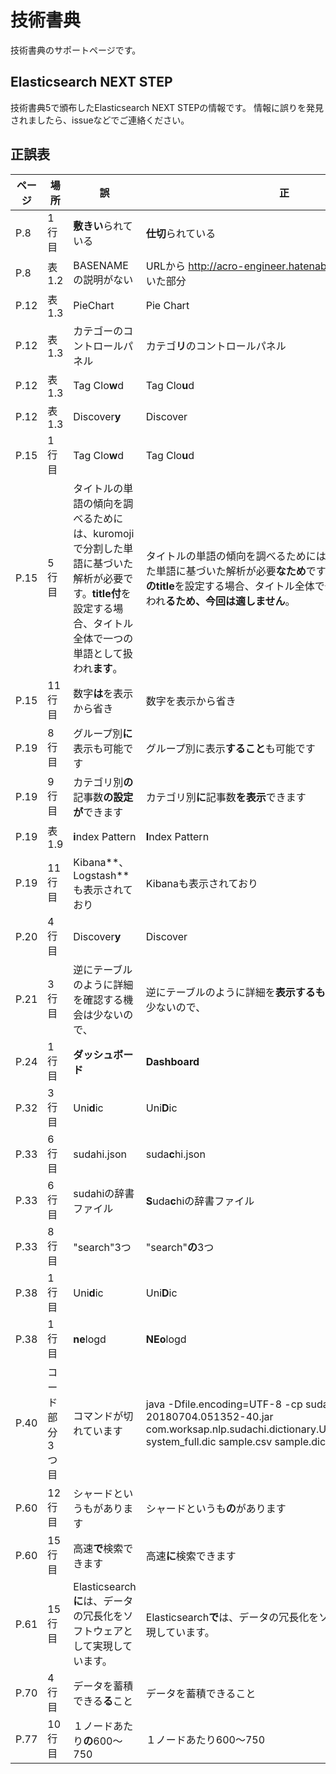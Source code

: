 # 技術書典
技術書典のサポートページです。

## Elasticsearch NEXT STEP
技術書典5で頒布したElasticsearch NEXT STEPの情報です。
情報に誤りを発見されましたら、issueなどでご連絡ください。

## 正誤表

| ページ | 場所  | 誤 | 正 |
| - | - |-|-|
|P.8|1行目|**敷きい**られている|**仕切**られている|
|P.8|表1.2|BASENAMEの説明がない|URLから http://acro-engineer.hatenablog.com/entry/ を除いた部分|
|P.12|表1.3|PieChart|Pie Chart|
|P.12|表1.3|カテゴーのコントロールパネル|カテゴ**リ**のコントロールパネル|
|P.12|表1.3|Tag Clo**w**d|Tag Clo**u**d|
|P.12|表1.3|Discover**y**|Discover|
|P.15|1行目|Tag Clo**w**d|Tag Clo**u**d|
|P.15|5行目|タイトルの単語の傾向を調べるためには、kuromojiで分割した単語に基づいた解析が必要です。**title付**を設定する場合、タイトル全体で一つの単語として扱われ**ます**。|タイトルの単語の傾向を調べるためには、kuromojiで分割した単語に基づいた解析が必要**なため**です。**「.keyword」ありのtitle**を設定する場合、タイトル全体で一つの単語として扱われ**るため、今回は適しません**。|
|P.15|11行目|数字**は**を表示から省き|数字を表示から省き|
|P.19|8行目|グループ別**に**表示も可能です|グループ別に表示**すること**も可能です|
|P.19|9行目|カテゴリ別**の**記事数**の設定が**できます|カテゴリ別**に**記事数**を表示**できます|
|P.19|表1.9|**i**ndex Pattern|**I**ndex Pattern|
|P.19|11行目|Kibana**、Logstash**も表示されており|Kibanaも表示されており|
|P.20|4行目|Discover**y**|Discover|
|P.21|3行目|逆にテーブルのように詳細を確認する機会は少ないので、|逆にテーブルのように詳細を**表示するものを**確認する機会は少ないので、|
|P.24|1行目|**ダッシュボード**|**Dashboard**|
|P.32|3行目|Uni**d**ic|Uni**D**ic|
|P.33|6行目|sudahi.json|suda**c**hi.json|
|P.33|6行目|sudahiの辞書ファイル|**S**uda**c**hiの辞書ファイル|
|P.33|8行目|"search"3つ|"search"**の**3つ|
|P.38|1行目|Uni**d**ic|Uni**D**ic|
|P.38|1行目|**ne**logd|**NEo**logd|
|P.40|コード部分3つ目|コマンドが切れています|java -Dfile.encoding=UTF-8 -cp sudachi-0.1.1-20180704.051352-40.jar com.worksap.nlp.sudachi.dictionary.UserDictionaryBuilder system_full.dic sample.csv sample.dic|
|P.60|12行目|シャードというもがあります|シャードというも**の**があります|
|P.60|15行目|高速**で**検索できます|高速**に**検索できます|
|P.61|15行目|Elasticsearch**に**は、データの冗長化をソフトウェアとして実現しています。|Elasticsearch**で**は、データの冗長化をソフトウェアとして実現しています。|
|P.70|4行目|データを蓄積できる**る**こと|データを蓄積できること|
|P.77|10行目|１ノードあたり**の**600～750|１ノードあたり600～750|
